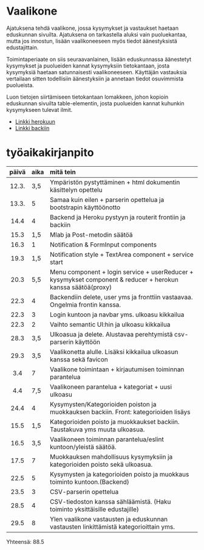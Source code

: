 # Vaalikone

Ajatuksena tehdä vaalikone, jossa kysymykset ja vastaukset haetaan eduskunnan sivuilta. Ajatuksena on tarkastella aluksi vain puoluekantaa, mutta jos innostun, lisään vaalikoneeseen myös tiedot äänestyksistä edustajittain.

Toimintaperiaate on siis seuraavanlainen, lisään eduskunnassa äänestetyt kysymykset ja puolueiden kannat kysymyksiin tietokantaan, josta kysymyksiä haetaan satunnaisesti vaalikoneeseen. Käyttäjän vastauksia vertailaan sitten todellisiin äänestyksiin ja annetaan tiedot osuvimmista puolueista. 

Luon tietojen siirtämiseen tietokantaan lomakkeen, johon kopioin eduskunnan sivuilta table-elementin, josta puolueiden kannat kuhunkin kysymykseen tulevat ilmit. 

* [Linkki herokuun](https://vaalitback.herokuapp.com/)
* [Linkki backiin](https://github.com/pidrmasiin/vaalitback)

# työaikakirjanpito

| päivä | aika | mitä tein  |
| :----:|:-----| :-----|
| 12.3. | 3,5  | Ympäristön pystyttäminen + html dokumentin käsittelyn opettelu|
| 13.3. | 5	| Samaa kuin eilen + parserin opettelua ja bootstrapin käyttöönotto |
| 14.4  | 4	| Backend ja Heroku pystyyn ja routerit frontiin ja backiin |
| 15.3  | 1,5	| Mlab ja Post-metodin säätöä |
|16.3	| 1	| Notification & FormInput components |
|19.3	| 1,5	| Notification style + TextArea component + service start |
|20.3	| 5,5	| Menu component + login service + userReducer + kysymykset component & reducer + herokun kanssa säätöä(proxy) |
|22.3	| 4	| Backendiin delete, user yms ja fronttiin vastaavaa. Ongelmia frontin kanssa. |
|22.3	| 3	| Login kuntoon ja navbar yms. ulkoasu kikkailua |
|22.3	| 2	| Vaihto semantic UI:hin ja ulkoasu kikkailua |
|28.3	| 3,5	| Ulkoasua ja delete. Alustavaa perehtymistä csv-parserin käyttöön |
|29.3	| 3,5	| Vaalikonetta alulle. Lisäksi kikkailua ulkoasun kanssa sekä favicon|
|3.4	| 7	| Vaalikone toimintaan + kirjautumisen toiminnan parantelua|
|4.4	| 7,5	| Vaalikoneen parantelua + kategoriat + uusi ulkoasu|
|24.4	| 4	| Kysymysten/Kategorioiden poiston ja muokkauksen backiin. Front: kategorioiden lisäys|
|15.5	| 1,5	| Kategorioiden poisto ja muokkaukset backiin. Taustakuva yms muuta ulkoasua.|
|16.5	| 3,5	| Vaalikoneen toiminnan parantelua/eslint kuntoon/yleistä säätöä.|
|17.5	| 7	| Muokkauksen mahdollisuus kysymyksiin ja kategorioiden poisto sekä ulkoasua.|
|22.5	| 5	| Kysymysten ja kategorioiden poisto ja muokkaus toiminto kuntoon.(Backend)|
|23.5	| 3	| CSV-parserin opettelua|
|28.5	| 4	| CSV-tiedoston kanssa sähläämistä. (Haku toiminto yksittäisille edustajille)|
|29.5	| 8	| Ylen vaalikone vastausten ja eduskunnan vastausten linkittämistä kategorioittain yms.|

Yhteensä: 88.5



